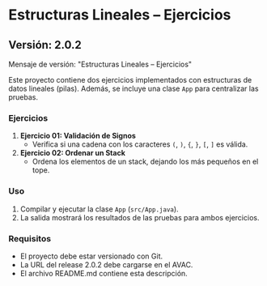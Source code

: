 # Estructuras Lineales – Ejercicios

## Versión: 2.0.2
Mensaje de versión: "Estructuras Lineales – Ejercicios"

Este proyecto contiene dos ejercicios implementados con estructuras de datos lineales (pilas). Además, se incluye una clase `App` para centralizar las pruebas.

### Ejercicios
1. **Ejercicio 01: Validación de Signos**
   - Verifica si una cadena con los caracteres `(`, `)`, `{`, `}`, `[`, `]` es válida.
2. **Ejercicio 02: Ordenar un Stack**
   - Ordena los elementos de un stack, dejando los más pequeños en el tope.

### Uso
1. Compilar y ejecutar la clase `App` (`src/App.java`).
2. La salida mostrará los resultados de las pruebas para ambos ejercicios.

### Requisitos
- El proyecto debe estar versionado con Git.
- La URL del release 2.0.2 debe cargarse en el AVAC.
- El archivo README.md contiene esta descripción.


